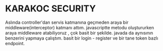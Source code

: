 # KARAKOC SECURITY
Aslında controller'dan servis katmanına geçmeden araya bir middleware(interceptor) katmanı attım. javascriptte metodu oluştururken araya middleware atabiliyoruz , çok basit bir şekilde. javada da aynısının benzerini yapmaya çalıştım. basit bir login - register ve bir tane token bazlı endpoint.
